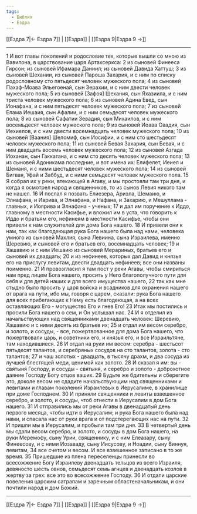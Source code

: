 ```yaml
---
tags:
  - Библия
  - Ездра
---
```

[[Ездра 7|← Ездра 7]] | [[Ездра]] | [[Ездра 9|Ездра 9 →]]

---
1 И вот главы поколений и родословие тех, которые вышли со мною из Вавилона, в царствование царя Артаксеркса:
2 из сыновей Финееса Гирсон; из сыновей Ифамара Даниил; из сыновей Давида Хаттуш;
3 из сыновей Шехании, из сыновей Пароша Захария, и с ним по списку родословному сто пятьдесят человек мужеского пола;
4 из сыновей Пахаф-Моава Эльегоенай, сын Зерахии, и с ним двести человек мужеского пола;
5 из сыновей [Зафоя] Шехания, сын Яхазиила, и с ним триста человек мужеского пола;
6 из сыновей Адина Евед, сын Ионафана, и с ним пятьдесят человек мужеского пола;
7 из сыновей Елама Иешаия, сын Афалии, и с ним семьдесят человек мужеского пола;
8 из сыновей Сафатии Зевадия, сын Михаилов, и с ним восемьдесят человек мужеского пола;
9 из сыновей Иоава Овадия, сын Иехиелов, и с ним двести восемнадцать человек мужеского пола;
10 из сыновей [Ваания] Шеломиф, сын Иосифии, и с ним сто шестьдесят человек мужеского пола;
11 из сыновей Бевая Захария, сын Бевая, и с ним двадцать восемь человек мужеского пола;
12 из сыновей Азгада Иоханан, сын Гаккатана, и с ним сто десять человек мужеского пола;
13 из сыновей Адоникама последние, и вот имена их: Елифелет, Иеиел и Шемаия, и с ними шестьдесят человек мужеского пола;
14 из сыновей Бигвая, Уфай и Заббуд, и с ними семьдесят человек мужеского пола.
15 Я собрал их у реки, втекающей в Агаву, и мы простояли там три дня, и когда я осмотрел народ и священников, то из сынов Левия никого там не нашел.
16 И послал я позвать Елиезера, Ариэла, Шемаию, и Элнафана, и Иарива, и Элнафана, и Нафана, и Захарию, и Мешуллама - главных, и Иоярива и Элнафана - ученых;
17 и дал им поручение к Иддо, главному в местности Касифье, и вложил им в уста, что говорить к Иддо и братьям его, нефинеям в местности Касифье, чтобы они привели к нам служителей для дома Бога нашего.
18 И привели они к нам, так как благодеющая рука Бога нашего была над нами, человека умного из сыновей Махлия, сына Левиина, сына Израилева, именно Шеревию, и сыновей его и братьев его, восемнадцать человек;
19 и Хашавию и с ним Иешаию из сыновей Мерариных, братьев его и сыновей их двадцать;
20 и из нефинеев, которых дал Давид и князья его на прислугу левитам, двести двадцать нефинеев; все они названы поименно.
21 И провозгласил я там пост у реки Агавы, чтобы смириться нам пред лицем Бога нашего, просить у Него благополучного пути для себя и для детей наших и для всего имущества нашего,
22 так как мне стыдно было просить у царя войска и всадников для охранения нашего от врага на пути, ибо мы, говоря с царем, сказали: рука Бога нашего для всех прибегающих к Нему есть благодеющая, а на всех оставляющих Его - могущество Его и гнев Его!
23 Итак мы постились и просили Бога нашего о сем, и Он услышал нас.
24 И я отделил из начальствующих над священниками двенадцать человек: Шеревию, Хашавию и с ними десять из братьев их;
25 и отдал им весом серебро, и золото, и сосуды, - все, пожертвованное для дома Бога нашего, что пожертвовали царь, и советники его, и князья его, и все Израильтяне, там находившиеся.
26 И отдал на руки им весом: серебра - шестьсот пятьдесят талантов, и серебряных сосудов на сто талантов, золота - сто талантов;
27 и чаш золотых - двадцать, в тысячу драхм, и два сосуда из лучшей блестящей меди, ценимой как золото.
28 И сказал я им: вы - святыня Господу, и сосуды - святыня, и серебро и золото - доброхотное даяние Господу Богу отцов ваших.
29 Будьте же бдительны и сберегите это, доколе весом не сдадите начальствующим над священниками и левитами и главам поколений Израилевых в Иерусалиме, в хранилище при доме Господнем.
30 И приняли священники и левиты взвешенное серебро, и золото, и сосуды, чтоб отнести в Иерусалим в дом Бога нашего.
31 И отправились мы от реки Агавы в двенадцатый день первого месяца, чтобы идти в Иерусалим; и рука Бога нашего была над нами, и спасала нас от руки врага и от подстерегающих нас на пути.
32 И пришли мы в Иерусалим, и пробыли там три дня.
33 В четвертый день мы сдали весом серебро, и золото, и сосуды в дом Бога нашего, на руки Меремофу, сыну Урии, священнику, и с ним Елеазару, сыну Финеесову, и с ними Иозаваду, сыну Иисусову, и Ноадии, сыну Виннуя, левитам,
34 все счетом и весом. И все взвешенное записано в то же время.
35 Пришедшие из плена переселенцы принесли во всесожжение Богу Израилеву двенадцать тельцов из всего Израиля, девяносто шесть овнов, семьдесят семь агнцев и двенадцать козлов в жертву за грех: все это во всесожжение Господу.
36 И отдали царские повеления царским сатрапам и заречным областеначальникам, и они почтили народ и дом Божий.

---
[[Ездра 7|← Ездра 7]] | [[Ездра]] | [[Ездра 9|Ездра 9 →]]